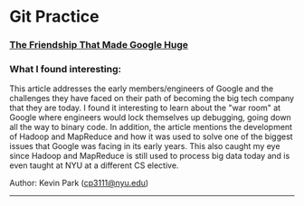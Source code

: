# Git Practice

### [The Friendship That Made Google Huge](https://www.newyorker.com/magazine/2018/12/10/the-friendship-that-made-google-huge)
### What I found interesting:
This article addresses the early members/engineers of Google and the challenges they have faced on their path of becoming the big tech company that they are today. I found it interesting to learn about the "war room" at Google where engineers would lock themselves up debugging, going down all the way to binary code. In addition, the article mentions the development of Hadoop and MapReduce and how it was used to solve one of the biggest issues that Google was facing in its early years. This also caught my eye since Hadoop and MapReduce is still used to process big data today and is even taught at NYU at a different CS elective. 

Author: Kevin Park (cp3111@nyu.edu)

---

